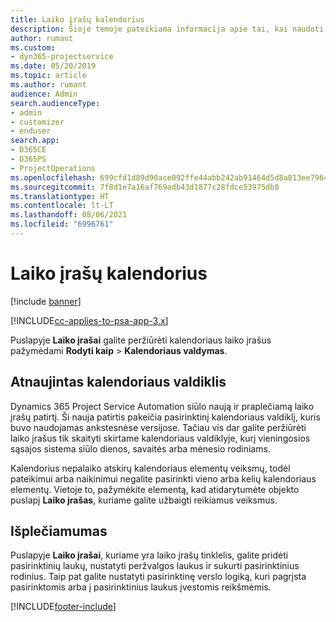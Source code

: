 ```yaml
---
title: Laiko įrašų kalendorius
description: Šioje temoje pateikiama informacija apie tai, kai naudoti laiko įrašų kalendorių.
author: rumant
ms.custom:
- dyn365-projectservice
ms.date: 05/20/2019
ms.topic: article
ms.author: rumant
audience: Admin
search.audienceType:
- admin
- customizer
- enduser
search.app:
- D365CE
- D365PS
- ProjectOperations
ms.openlocfilehash: 699cfd1d89d90ace092ffe44abb242ab91464d5d8a813ee7964e923abe245d21
ms.sourcegitcommit: 7f8d1e7a16af769adb43d1877c28fdce53975db8
ms.translationtype: HT
ms.contentlocale: lt-LT
ms.lasthandoff: 08/06/2021
ms.locfileid: "6996761"
---
```

# <a name="time-entry-calendar"></a>Laiko įrašų kalendorius

[!include [banner](../includes/psa-now-project-operations.md)]

[!INCLUDE[cc-applies-to-psa-app-3.x](../includes/cc-applies-to-psa-app-3x.md)]

Puslapyje **Laiko įrašai** galite peržiūrėti kalendoriaus laiko įrašus pažymėdami **Rodyti kaip** \> **Kalendoriaus valdymas**.

## <a name="updated-calendar-control"></a>Atnaujintas kalendoriaus valdiklis

Dynamics 365 Project Service Automation siūlo naują ir praplečiamą laiko įrašų patirtį. Ši nauja patirtis pakeičia pasirinktinį kalendoriaus valdiklį, kuris buvo naudojamas ankstesnėse versijose. Tačiau vis dar galite peržiūrėti laiko įrašus tik skaityti skirtame kalendoriaus valdiklyje, kurį vieningosios sąsajos sistema siūlo dienos, savaitės arba mėnesio rodiniams.

Kalendorius nepalaiko atskirų kalendoriaus elementų veiksmų, todėl pateikimui arba naikinimui negalite pasirinkti vieno arba kelių kalendoriaus elementų. Vietoje to, pažymėkite elementą, kad atidarytumėte objekto puslapį **Laiko įrašas**, kuriame galite užbaigti reikiamus veiksmus.

## <a name="extensibility"></a>Išplečiamumas

Puslapyje **Laiko įrašai**, kuriame yra laiko įrašų tinklelis, galite pridėti pasirinktinių laukų, nustatyti peržvalgos laukus ir sukurti pasirinktinius rodinius. Taip pat galite nustatyti pasirinktinę verslo logiką, kuri pagrįsta pasirinktomis arba į pasirinktinius laukus įvestomis reikšmėmis.


[!INCLUDE[footer-include](../includes/footer-banner.md)]